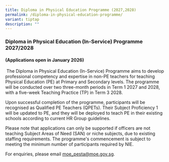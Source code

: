 ```yaml
---
title: Diploma in Physical Education Programme (2027,2028)
permalink: /diploma-in-physical-education-programme/
variant: tiptap
description: ""
---
```

<h3><strong>Diploma in Physical Education (In-Service) Programme 2027/2028</strong></h3>
<h4>(Applications open in January 2026)</h4>
<p>&nbsp;The Diploma in Physical Education (In-Service) Programme aims to
develop professional competency and expertise in non-PE teachers for teaching
Physical Education (PE) at Primary and Secondary levels. The programme
will be conducted over two three-month periods in Term 1 2027 and 2028,
with a five-week Teaching Practice (TP) in Term 3 2028.</p>
<p></p>
<p>Upon successful completion of the programme, participants will be recognised
as Qualified PE Teachers (QPETs). Their Subject Proficiency 1 will be updated
to PE, and they will be deployed to teach PE in their existing schools
according to current HR Group guidelines.</p>
<p></p>
<p>Please note that applications can only be supported if officers are not
teaching Subject Areas of Need (SAN) or niche subjects, due to existing
staffing requirements. The programme's commencement is subject to meeting
the minimum number of participants required by NIE.</p>
<p>For enquiries, please email <a href="mailto:moe_pesta@moe.gov.sg" rel="noopener noreferrer nofollow" target="_blank">moe_pesta@moe.gov.sg</a>.</p>
<p>&nbsp;</p>
